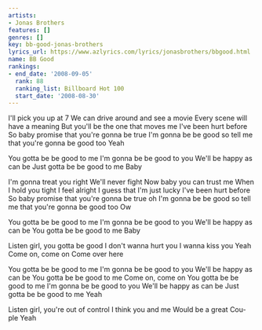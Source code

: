 ```yaml
---
artists:
- Jonas Brothers
features: []
genres: []
key: bb-good-jonas-brothers
lyrics_url: https://www.azlyrics.com/lyrics/jonasbrothers/bbgood.html
name: BB Good
rankings:
- end_date: '2008-09-05'
  rank: 88
  ranking_list: Billboard Hot 100
  start_date: '2008-08-30'
---
```


I'll pick you up at 7
We can drive around and see a movie
Every scene will have a meaning
But you'll be the one that moves me
I've been hurt before
So baby promise that you're gonna be true
I'm gonna be be good so tell me that you're gonna be good too
Yeah

You gotta be be good to me 
I'm gonna be be good to you 
We'll be happy as can be 
Just gotta be be good to me
Baby

I'm gonna treat you right
We'll never fight
Now baby you can trust me
When I hold you tight
I feel alright
I guess that I'm just lucky
I've been hurt before
So baby promise that you're gonna be true oh
I'm gonna be be good so tell me that you're gonna be good too
Ow

You gotta be be good to me
I'm gonna be be good to you
We'll be happy as can be
You gotta be be good to me
Baby

Listen girl, you gotta be good
I don't wanna hurt you
I wanna kiss you
Yeah
Come on, come on
Come over here

You gotta be be good to me
I'm gonna be be good to you
We'll be happy as can be
You gotta be be good to me
Come on, come on
You gotta be be good to me
I'm gonna be be good to you
We'll be happy as can be
Just gotta be be good to me
Yeah

Listen girl, you're out of control
I think you and me
Would be a great
Cou-ple
Yeah



